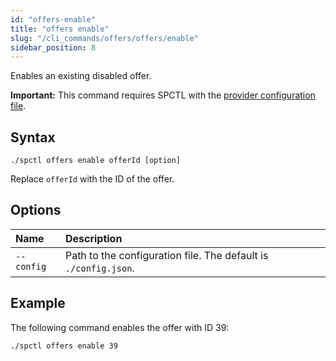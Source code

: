 ```yaml
---
id: "offers-enable"
title: "offers enable"
slug: "/cli_commands/offers/offers/enable"
sidebar_position: 8
---
```


Enables an existing disabled offer.

**Important:** This command requires SPCTL with the [provider configuration file](/developers/cli_guides/configure#for-offer-providers).

## Syntax

```
./spctl offers enable offerId [option]
```

Replace `offerId` with the ID of the offer.

## Options

| **Name** |**Description** |
| :- | :- |
| `--config` | Path to the configuration file. The default is `./config.json`. |

## Example

The following command enables the offer with ID 39:

```
./spctl offers enable 39
```